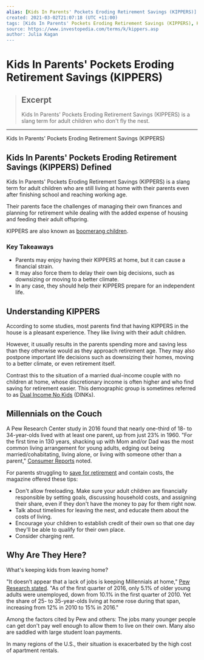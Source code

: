 ```yaml
---
alias: [Kids In Parents' Pockets Eroding Retirement Savings (KIPPERS)]
created: 2021-03-02T21:07:18 (UTC +11:00)
tags: [Kids In Parents' Pockets Eroding Retirement Savings (KIPPERS), Kids In Parents' Pockets Eroding Retirement Savings (KIPPERS)]
source: https://www.investopedia.com/terms/k/kippers.asp
author: Julia Kagan
---
```


# Kids In Parents' Pockets Eroding Retirement Savings (KIPPERS)

> ## Excerpt
> Kids In Parents' Pockets Eroding Retirement Savings (KIPPERS) is a slang term for adult children who don't fly the nest.

---

Kids In Parents' Pockets Eroding Retirement Savings (KIPPERS)
## Kids In Parents' Pockets Eroding Retirement Savings (KIPPERS) Defined

Kids In Parents' Pockets Eroding Retirement Savings (KIPPERS) is a slang term for adult children who are still living at home with their parents even after finishing school and reaching working age.

Their parents face the challenges of managing their own finances and planning for retirement while dealing with the added expense of housing and feeding their adult offspring.

KIPPERS are also known as [boomerang children](https://www.investopedia.com/terms/b/boomerangs.asp).

### Key Takeaways

-   Parents may enjoy having their KIPPERS at home, but it can cause a financial strain.
-   It may also force them to delay their own big decisions, such as downsizing or moving to a better climate.
-   In any case, they should help their KIPPERS prepare for an independent life.

## Understanding KIPPERS

According to some studies, most parents find that having KIPPERS in the house is a pleasant experience. They like living with their adult children.

However, it usually results in the parents spending more and saving less than they otherwise would as they approach retirement age. They may also postpone important life decisions such as downsizing their homes, moving to a better climate, or even retirement itself.

Contrast this to the situation of a married dual-income couple with no children at home, whose discretionary income is often higher and who find saving for retirement easier. This demographic group is sometimes referred to as [Dual Income No Kids](https://www.investopedia.com/terms/d/dinks.asp) (DINKs).

## Millennials on the Couch

A Pew Research Center study in 2016 found that nearly one-third of 18- to 34-year-olds lived with at least one parent, up from just 23% in 1960. "For the first time in 130 years, shacking up with Mom and/or Dad was the most common living arrangement for young adults, edging out being married/cohabitating, living alone, or living with someone other than a parent," [Consumer Reports](https://www.investopedia.com/terms/c/consumer-reports.asp) noted.

For parents struggling to [save for retirement](https://www.investopedia.com/terms/r/retirement-planning.asp) and contain costs, the magazine offered these tips:

-   Don't allow freeloading. Make sure your adult children are financially responsible by setting goals, discussing household costs, and assigning their share, even if they don't have the money to pay for them right now.
-   Talk about timelines for leaving the nest, and educate them about the costs of living.
-   Encourage your children to establish credit of their own so that one day they'll be able to qualify for their own place.
-   Consider charging rent.

## Why Are They Here?

What's keeping kids from leaving home?

"It doesn’t appear that a lack of jobs is keeping Millennials at home," [Pew Research stated](http://www.pewresearch.org/fact-tank/2017/05/05/its-becoming-more-common-for-young-adults-to-live-at-home-and-for-longer-stretches/). "As of the first quarter of 2016, only 5.1% of older young adults were unemployed, down from 10.1% in the first quarter of 2010. Yet the share of 25- to 35-year-olds living at home rose during that span, increasing from 12% in 2010 to 15% in 2016."

Among the factors cited by Pew and others: The jobs many younger people can get don't pay well enough to allow them to live on their own. Many also are saddled with large student loan payments.

In many regions of the U.S., their situation is exacerbated by the high cost of apartment rentals.
